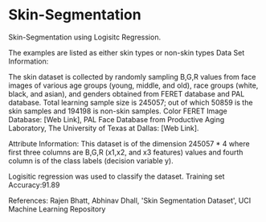 Skin-Segmentation
=================
Skin-Segmentation using Logisitc Regression. 

The examples are listed as either skin types or non-skin types
Data Set Information:

The skin dataset is collected by randomly sampling B,G,R values from face images of various age groups (young, middle, and old), race groups (white, black, and asian), and genders obtained from FERET database and PAL database. Total learning sample size is 245057; out of which 50859 is the skin samples and 194198 is non-skin samples. Color FERET Image Database: [Web Link], PAL Face Database from Productive Aging Laboratory, The University of Texas at Dallas: [Web Link]. 

Attribute Information:
This dataset is of the dimension 245057 * 4 where first three columns are B,G,R (x1,x2, and x3 features) values and fourth column is of the class labels (decision variable y).

Logisitic regression was used to classify the dataset.
Training set Accuracy:91.89

References:
Rajen Bhatt, Abhinav Dhall, 'Skin Segmentation Dataset', UCI Machine Learning Repository
